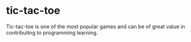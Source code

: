 # tic-tac-toe
Tic-tac-toe is one of the most popular games and can be of great value in contributing to programming learning.
